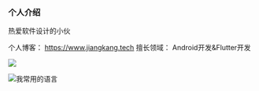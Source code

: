 ### 个人介绍

热爱软件设计的小伙

个人博客： https://www.jiangkang.tech
擅长领域： Android开发&Flutter开发


![](https://github-readme-stats.vercel.app/api?username=jiangkang&show_icons=true)

![我常用的语言](https://github-readme-stats.vercel.app/api/top-langs/?username=jiangkang&hide=javascript,html)
